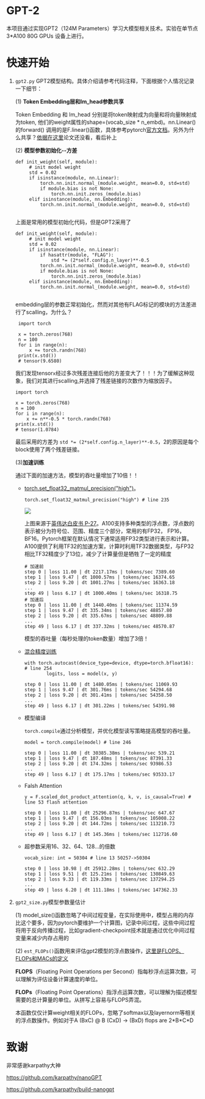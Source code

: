 # GPT-2

本项目通过实现GPT2（124M Parameters）学习大模型相关技术。实验在单节点 3*A100 80G GPUs 设备上进行。

# 快速开始
1. `gpt2.py` GPT2模型结构。具体介绍请参考代码注释，下面根据个人情况记录一下细节：
   
   (1) **Token Embedding层和lm_head参数共享**
   
   Token Embedding 和 lm_head 分别是将token映射成为向量和将向量映射成为token, 他们的weight属性的shape=(vocab_size * n_embd)。nn.Linear() 的forward() 调用的是F.linear()函数，具体参考pytorch[官方文档](https://pytorch.org/docs/stable/generated/torch.nn.functional.linear.html#torch.nn.functional.linear)。另外为什么共享？[依据在这里](https://arxiv.org/abs/1608.05859)论文还没看，看后补上
    
    (2) **模型参数初始化--方差**
   ```
   def init_weight(self, module):
        # init model weight
        std = 0.02
        if isinstance(module, nn.Linear):
            torch.nn.init.normal_(module.weight, mean=0.0, std=std)
            if module.bias is not None:
                torch.nn.init.zeros_(module.bias)
        elif isinstance(module, nn.Embedding):
            torch.nn.init.normal_(module.weight, mean=0.0, std=std)
    
   ```
   上面是常用的模型初始化代码，但是GPT2采用了
   ```
   def init_weight(self, module):
        # init model weight
        std = 0.02
        if isinstance(module, nn.Linear):
            if hasattr(module, "FLAG"): 
                std *= (2*self.config.n_layer)**-0.5
            torch.nn.init.normal_(module.weight, mean=0.0, std=std)
            if module.bias is not None:
                torch.nn.init.zeros_(module.bias)
        elif isinstance(module, nn.Embedding):
            torch.nn.init.normal_(module.weight, mean=0.0, std=std)
    
   ```
   embedding层的参数正常初始化，然而对其他有FLAG标记的模块的方法差进行了scalling，为什么？
   ```
    import torch

    x = torch.zeros(768)
    n = 100
    for i in range(n):
        x += torch.randn(768)
    print(x.std())
    # tensor(9.6580)
   ```
   我们发现tensor`x`经过多次残差连接后他的方差变大了！！！为了缓解这种现象，我们对其进行scalling,并选择了残差链接的次数作为缩放因子。
    ```
    import torch

    x = torch.zeros(768)
    n = 100
    for i in range(n):
        x += n**-0.5 * torch.randn(768)
    print(x.std())
    # tensor(1.0784)
   ```
   最后采用的方差为 `std *= (2*self.config.n_layer)**-0.5`，2的原因是每个block使用了两个残差链接。

    (3)**加速训练**
    
    通过下面的加速方法，模型的吞吐量增加了10倍！！
   * [torch.set_float32_matmul_precision("high")](https://pytorch.org/docs/stable/generated/torch.set_float32_matmul_precision.html)。
        ```
        torch.set_float32_matmul_precision("high") # line 235
        ```
        <img src="assets/a100_tensor_core.png">
        
        上图来源于[英伟达白皮书 P-27](https://images.nvidia.com/aem-dam/en-zz/Solutions/data-center/nvidia-ampere-architecture-whitepaper.pdf)。A100支持多种类型的浮点数，浮点数的表示被分为符号位、范围、精度三个部分，常用的有FP32， FP16，BF16。Pytorch框架在默认情况下通常适用FP32类型进行表示和计算。A100提供了利用TF32的加速方案，计算时利用TF32数据类型，与FP32相比TF32精度少了13位，减少了计算量但是牺牲了一定的精度
        ```
        # 加速前
        step 0 | loss 11.00 | dt 2217.17ms | tokens/sec 7389.60
        step 1 | loss 9.47 | dt 1000.57ms | tokens/sec 16374.65
        step 2 | loss 9.20 | dt 1001.27ms | tokens/sec 16363.18
        ...
        step 49 | loss 6.17 | dt 1000.40ms | tokens/sec 16318.75
        # 加速后
        step 0 | loss 11.00 | dt 1440.40ms | tokens/sec 11374.59
        step 1 | loss 9.47 | dt 335.34ms | tokens/sec 48857.80
        step 2 | loss 9.20 | dt 335.67ms | tokens/sec 48809.88
        ...
        step 49 | loss 6.17 | dt 337.32ms | tokens/sec 48570.87
        ```
        模型的吞吐量（每秒处理的token数量）增加了3倍！

   * [混合精度训练](https://pytorch.org/tutorials/recipes/recipes/amp_recipe.html)
        ```
        with torch.autocast(device_type=device, dtype=torch.bfloat16): # line 254
                logits, loss = model(x, y)
        ```
        ```
        step 0 | loss 11.00 | dt 1480.05ms | tokens/sec 11069.93
        step 1 | loss 9.47 | dt 301.76ms | tokens/sec 54294.68
        step 2 | loss 9.20 | dt 301.41ms | tokens/sec 54358.50
        ...
        step 49 | loss 6.17 | dt 301.22ms | tokens/sec 54391.98
        ```

   * 模型编译
   
        `torch.compile`通过分析模型，并优化模型读写策略提高模型的吞吐量。
        ```
        model = torch.compile(model) # line 246
        ```
        ```
        step 0 | loss 11.00 | dt 30385.38ms | tokens/sec 539.21
        step 1 | loss 9.47 | dt 187.48ms | tokens/sec 87391.33
        step 2 | loss 9.20 | dt 174.32ms | tokens/sec 93986.53
        ...
        step 49 | loss 6.17 | dt 175.17ms | tokens/sec 93533.17
        ```

   * Falsh Attention
        ```
        y = F.scaled_dot_product_attention(q, k, v, is_causal=True) # line 53 flash attention
        ```
        ```
        step 0 | loss 11.00 | dt 25296.87ms | tokens/sec 647.67
        step 1 | loss 9.47 | dt 156.03ms | tokens/sec 105008.22
        step 2 | loss 9.20 | dt 144.72ms | tokens/sec 113210.73
        ...
        step 49 | loss 6.17 | dt 145.36ms | tokens/sec 112716.60
        ```
   * 超参数采用16、32、64、128...的倍数
        ```
        vocab_size: int = 50304 # line 13 50257->50304
        ```
        ```
        step 0 | loss 10.98 | dt 25912.28ms | tokens/sec 632.29
        step 1 | loss 9.51 | dt 125.21ms | tokens/sec 130849.63
        step 2 | loss 9.33 | dt 119.33ms | tokens/sec 137294.25
        ...
        step 49 | loss 6.20 | dt 111.18ms | tokens/sec 147362.33
        ```

2. `gpt2_size.py`模型参数量估计
  
   (1) model_size()函数忽略了中间过程变量，在实际使用中，模型占用的内存比这个要多，因为pytorch要维护一个计算图，记录中间过程，这些中间过程将用于反向传播过程，比如gradient-checkpoint技术就是通过优化中间过程变量来减少内存占用的
   
   (2) `est_FLOPs()`函数用来评估gpt2模型的浮点数操作，[这里是FLOPS、FLOPs和MACs的定义](https://zhuanlan.zhihu.com/p/649993943)
   
    **FLOPS**（Floating Point Operations per Second）指每秒浮点运算次数，可以理解为评估设备计算速度的单位。
    
    **FLOPs**（Floating Point Operations）指浮点运算次数，可以理解为描述模型需要的总计算量的单位。从拼写上容易与FLOPS弄混。

    本函数仅仅计算weight相关的FLOPs，忽略了softmax以及layernorm等相关的浮点数操作。例如对于A (BxC) @ B (CxD) -> (BxD) flops are 2\*B\*C\*D

  

# 致谢

非常感谢karpathy大神

https://github.com/karpathy/nanoGPT

https://github.com/karpathy/build-nanogpt
